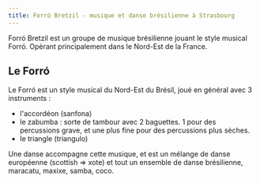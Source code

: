 ```yaml
---
title: Forró Bretzil - musique et danse brésilienne à Strasbourg
---
```


Forró Bretzil est un groupe de musique brésilienne jouant le style musical Forró. Opèrant principalement dans le Nord-Est de la France.

## Le Forró

Le Forró est un style musical du Nord-Est du Brésil, joué en général avec 3 instruments :
- l'accordéon (sanfona)
- le zabumba : sorte de tambour avec 2 baguettes. 1 pour des percussions grave, et une plus fine pour des percussions plus sèches.
- le triangle (triangulo)

Une danse accompagne cette musique, et est un mélange de danse européenne (scottish => xote) et tout un ensemble de danse brésilienne, maracatu, maxixe, samba, coco.
